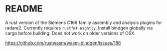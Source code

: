 # README

A rust version of the Siemens C166 family assembly and analysis plugins for radare2.  Currently requires `rustfmt-nightly`.  Install bindgen globally via cargo before building.  Does not work on older versions of OSX.

https://github.com/rustwasm/wasm-bindgen/issues/186
